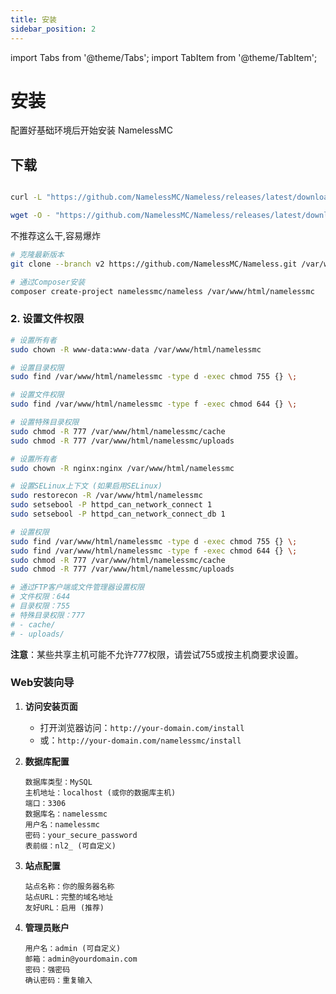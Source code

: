 ```yaml
---
title: 安装
sidebar_position: 2
---
```


import Tabs from '@theme/Tabs';
import TabItem from '@theme/TabItem';

# 安装

配置好基础环境后开始安装 NamelessMC

## 下载

<Tabs groupId="download-method">
<TabItem value="direct" label="直接下载">


```bash

curl -L "https://github.com/NamelessMC/Nameless/releases/latest/download/nameless-deps-dist.tar.xz" | tar --xz --extract --directory=/var/www/html --file -

wget -O - "https://github.com/NamelessMC/Nameless/releases/latest/download/nameless-deps-dist.tar.xz" | tar --xz --extract --directory=/var/www/html --file -

```

</TabItem>
<TabItem value="git" label="Git">

不推荐这么干,容易爆炸

```bash
# 克隆最新版本
git clone --branch v2 https://github.com/NamelessMC/Nameless.git /var/www/html/namelessmc
```

</TabItem>
<TabItem value="composer" label="Composer">

```bash
# 通过Composer安装
composer create-project namelessmc/nameless /var/www/html/namelessmc
```

</TabItem>
</Tabs>

### 2. 设置文件权限

<Tabs groupId="operating-systems">
<TabItem value="ubuntu" label="Ubuntu/Debian">

```bash
# 设置所有者
sudo chown -R www-data:www-data /var/www/html/namelessmc

# 设置目录权限
sudo find /var/www/html/namelessmc -type d -exec chmod 755 {} \;

# 设置文件权限
sudo find /var/www/html/namelessmc -type f -exec chmod 644 {} \;

# 设置特殊目录权限
sudo chmod -R 777 /var/www/html/namelessmc/cache
sudo chmod -R 777 /var/www/html/namelessmc/uploads
```

</TabItem>
<TabItem value="centos" label="CentOS/Rocky Linux">

```bash
# 设置所有者
sudo chown -R nginx:nginx /var/www/html/namelessmc

# 设置SELinux上下文 (如果启用SELinux)
sudo restorecon -R /var/www/html/namelessmc
sudo setsebool -P httpd_can_network_connect 1
sudo setsebool -P httpd_can_network_connect_db 1

# 设置权限
sudo find /var/www/html/namelessmc -type d -exec chmod 755 {} \;
sudo find /var/www/html/namelessmc -type f -exec chmod 644 {} \;
sudo chmod -R 777 /var/www/html/namelessmc/cache
sudo chmod -R 777 /var/www/html/namelessmc/uploads
```

</TabItem>
<TabItem value="shared" label="共享主机">

```bash
# 通过FTP客户端或文件管理器设置权限
# 文件权限：644
# 目录权限：755
# 特殊目录权限：777
# - cache/
# - uploads/
```

**注意**：某些共享主机可能不允许777权限，请尝试755或按主机商要求设置。

</TabItem>
</Tabs>

### Web安装向导

1. **访问安装页面**
   - 打开浏览器访问：`http://your-domain.com/install`
   - 或：`http://your-domain.com/namelessmc/install`

2. **数据库配置**
   ```
   数据库类型：MySQL
   主机地址：localhost (或你的数据库主机)
   端口：3306
   数据库名：namelessmc
   用户名：namelessmc
   密码：your_secure_password
   表前缀：nl2_ (可自定义)
   ```

3. **站点配置**
   ```
   站点名称：你的服务器名称
   站点URL：完整的域名地址
   友好URL：启用 (推荐)
   ```

4. **管理员账户**
   ```
   用户名：admin (可自定义)
   邮箱：admin@yourdomain.com
   密码：强密码
   确认密码：重复输入
   ```
